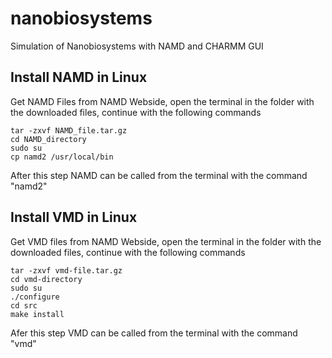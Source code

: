 # nanobiosystems

Simulation of Nanobiosystems with NAMD and CHARMM GUI

## Install NAMD in Linux
Get NAMD Files from NAMD Webside, open the terminal in the folder with the downloaded files, continue with the following commands

```
tar -zxvf NAMD_file.tar.gz 
cd NAMD_directory
sudo su
cp namd2 /usr/local/bin
```

After this step NAMD can be called from the terminal with the command "namd2" 

## Install VMD in Linux
Get VMD files from NAMD Webside, open the terminal in the folder with the downloaded files, continue with the following commands

```
tar -zxvf vmd-file.tar.gz
cd vmd-directory
sudo su
./configure
cd src
make install
```

Afer this step VMD can be called from the terminal with the command "vmd"
